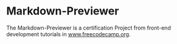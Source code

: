 # Markdown-Previewer
The Markdown-Previewer is a certification Project from front-end development tutorials in www.freecodecamp.org.
